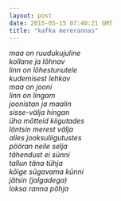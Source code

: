 ```yaml
---
layout: post
date: 2015-05-15 07:40:21 GMT
title: "kafka mererannas"
---
```

<p><i>maa on ruudukujuline<br></i><i>kollane ja lõhnav<br></i><i>linn on lõhestunutele<br></i><i>kudemisest lehkav<br></i><i>maa on jooni<br></i><i>linn on lingam<br></i><i>joonistan ja maalin<br></i><i>sisse-välja hingan<br></i><i>üha mõtteid kiigutades<br></i><i>löntsin merest välja<br></i><i>alles jooksuliigutustes<br></i><i>pööran neile selja<br></i><i>tähendust ei sünni<br></i><i>tallun täna tühja<br></i><i>kõige sügavama künni<br></i><i>jätsin (jalgadega)<br></i><i>loksa ranna põhja</i></p>